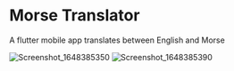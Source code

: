 # Morse Translator

A flutter mobile app translates between English and Morse

![Screenshot_1648385350](https://user-images.githubusercontent.com/71513396/160287832-37564e81-5897-48ce-ab90-fc3c81f24c74.png)
![Screenshot_1648385390](https://user-images.githubusercontent.com/71513396/160287845-154d0819-5ed3-4834-9974-11de18b3a06e.png)

